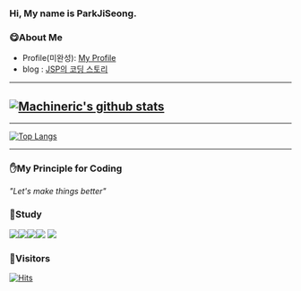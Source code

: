 ### Hi, My name is ParkJiSeong.

### :yum:About Me
- Profile(미완성): [My Profile](https://wjsrlahrlco1998.github.io/profile/)
- blog : [JSP의 코딩 스토리](https://jsp-coding.tistory.com/)
---
[![Machineric's github stats](https://github-readme-stats.vercel.app/api?username=wjsrlahrlco1998)](https://github.com/anuraghazra/github-readme-stats)
---

---

[![Top Langs](https://github-readme-stats.vercel.app/api/top-langs/?username=wjsrlahrlco1998)](https://github.com/wjsrlahrlco1998/github-readme-stats)

---

### :raised_hand:My Principle for Coding

*"Let's make things better"*

### :green_book:Study
<img src="https://img.shields.io/badge/C-A8B9CC?style=flat-square&logo=C&logoColor=white"/><img src="https://img.shields.io/badge/C++-00599C?style=flat-square&logo=C++&logoColor=white"/><img src="https://img.shields.io/badge/Python-3776AB?style=flat-square&logo=Python&logoColor=white"/><img src="https://img.shields.io/badge/Aduino-00979D?style=flat-square&logo=Arduino&logoColor=white"/>
<img src="https://img.shields.io/badge/MySQL-4479A1?style=flat-square&logo=MySQL&logoColor=white"/>

### :raising_hand:Visitors

[![Hits](https://hits.seeyoufarm.com/api/count/incr/badge.svg?url=https%3A%2F%2Fgithub.com%2Fwjsrlahrlco1998&count_bg=%2379C83D&title_bg=%23555555&icon=github.svg&icon_color=%23E7E7E7&title=Github&edge_flat=false)](https://hits.seeyoufarm.com)
